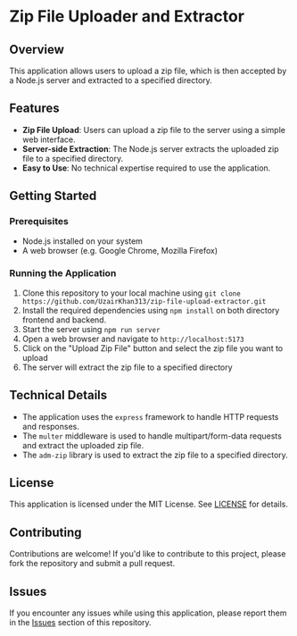 # **Zip File Uploader and Extractor**

## **Overview**

This application allows users to upload a zip file, which is then accepted by a Node.js server and extracted to a specified directory.

## **Features**

- **Zip File Upload**: Users can upload a zip file to the server using a simple web interface.
- **Server-side Extraction**: The Node.js server extracts the uploaded zip file to a specified directory.
- **Easy to Use**: No technical expertise required to use the application.

## **Getting Started**

### Prerequisites

- Node.js installed on your system
- A web browser (e.g. Google Chrome, Mozilla Firefox)

### Running the Application

1. Clone this repository to your local machine using `git clone https://github.com/UzairKhan313/zip-file-upload-extractor.git`
2. Install the required dependencies using `npm install` on both directory frontend and backend.
3. Start the server using `npm run server`
4. Open a web browser and navigate to `http://localhost:5173`
5. Click on the "Upload Zip File" button and select the zip file you want to upload
6. The server will extract the zip file to a specified directory

## **Technical Details**

- The application uses the `express` framework to handle HTTP requests and responses.
- The `multer` middleware is used to handle multipart/form-data requests and extract the uploaded zip file.
- The `adm-zip` library is used to extract the zip file to a specified directory.

## **License**

This application is licensed under the MIT License. See [LICENSE](LICENSE) for details.

## **Contributing**

Contributions are welcome! If you'd like to contribute to this project, please fork the repository and submit a pull request.

## **Issues**

If you encounter any issues while using this application, please report them in the [Issues](issues) section of this repository.

